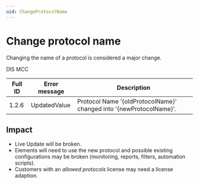 ```yaml
---
uid: ChangeProtocolName
---
```


# Change protocol name

Changing the name of a protocol is considered a major change.

DIS MCC

| Full ID | Error message | Description |
|---------|---------------|-------------|
| 1.2.6   | UpdatedValue  | Protocol Name '{oldProtocolName}' changed into '{newProtocolName}'. |

## Impact

- Live Update will be broken.
- Elements will need to use the new protocol and possible existing configurations may be broken (monitoring, reports, filters, automation scripts).
- Customers with an *allowed protocols* license may need a license adaption.
